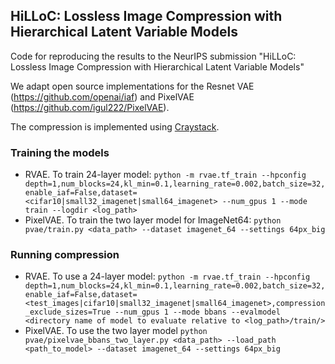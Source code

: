 ## HiLLoC: Lossless Image Compression with Hierarchical Latent Variable Models
Code for reproducing the results to the NeurIPS submission "HiLLoC: Lossless Image Compression with Hierarchical Latent Variable Models"

We adapt open source implementations for the Resnet VAE (https://github.com/openai/iaf) and PixelVAE (https://github.com/igul222/PixelVAE).

The compression is implemented using [Craystack](https://github.com/j-towns/craystack).

### Training the models
 * RVAE. To train 24-layer model: `python -m rvae.tf_train --hpconfig depth=1,num_blocks=24,kl_min=0.1,learning_rate=0.002,batch_size=32,enable_iaf=False,dataset=<cifar10|small32_imagenet|small64_imagenet> --num_gpus 1 --mode train --logdir <log_path>`
 * PixelVAE. To train the two layer model for ImageNet64: `python pvae/train.py <data_path> --dataset imagenet_64 --settings 64px_big`

### Running compression
 * RVAE. To use a 24-layer model: `python -m rvae.tf_train --hpconfig depth=1,num_blocks=24,kl_min=0.1,learning_rate=0.002,batch_size=32,enable_iaf=False,dataset=<test_images|cifar10|small32_imagenet|small64_imagenet>,compression_exclude_sizes=True --num_gpus 1 --mode bbans --evalmodel <directory name of model to evaluate relative to <log_path>/train/>`
 * PixelVAE. To use the two layer model `python pvae/pixelvae_bbans_two_layer.py <data_path> --load_path <path_to_model> --dataset imagenet_64 --settings 64px_big`
